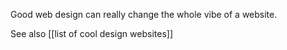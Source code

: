 Good web design can really change the whole vibe of a website. 

See also [[list of cool design websites]]